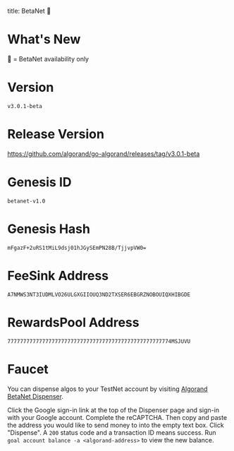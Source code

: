 title: BetaNet 🔷
# What's New

🔷 = BetaNet availability only

# Version
`v3.0.1-beta`

# Release Version
https://github.com/algorand/go-algorand/releases/tag/v3.0.1-beta

# Genesis ID
`betanet-v1.0`

# Genesis Hash
`mFgazF+2uRS1tMiL9dsj01hJGySEmPN28B/TjjvpVW0=`

# FeeSink Address
`A7NMWS3NT3IUDMLVO26ULGXGIIOUQ3ND2TXSER6EBGRZNOBOUIQXHIBGDE`

# RewardsPool Address
`7777777777777777777777777777777777777777777777777774MSJUVU`

# Faucet

You can dispense algos to your TestNet account by visiting [Algorand BetaNet Dispenser](https://bank.betanet.algodev.network/).

Click the Google sign-in link at the top of the Dispenser page and sign-in with your Google account. Complete the reCAPTCHA. Then copy and paste the address you would like to send money to into the empty text box. Click "Dispense". A `200` status code and a transaction ID means success. Run `goal account balance -a <algorand-address>` to view the new balance.



